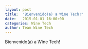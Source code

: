 ```yaml
---
layout: post
title:  "Bienvenido(a) a Wine Tech!"
date:   2015-01-01 16:00:00
categories: Wine Tech
author: Team Wine Tech
---
```

Bienvenido(a) a Wine Tech!